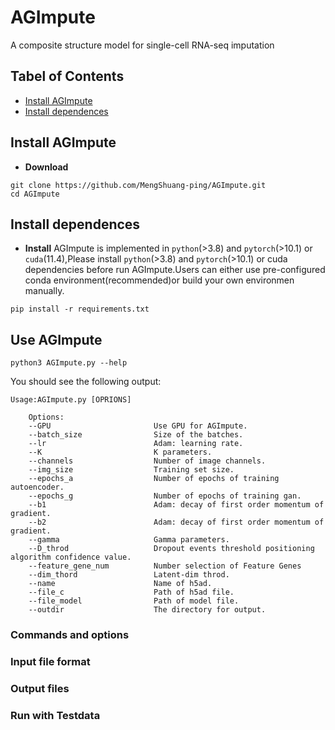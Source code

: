 
# AGImpute
A composite structure model for single-cell RNA-seq imputation
## Tabel of Contents
- [Install AGImpute](#installAGImpute)
- [Install dependences](#installdependences)

## <a name="installAGImpute"></a>Install AGImpute
- **Download** 
```
git clone https://github.com/MengShuang-ping/AGImpute.git
cd AGImpute
```
## <a name="installdependences"></a>Install dependences
- **Install** 
AGImpute is implemented in `python`(>3.8) and `pytorch`(>10.1) or `cuda`(11.4),Please install `python`(>3.8) and `pytorch`(>10.1) or cuda dependencies before run AGImpute.Users can either use pre-configured conda environment(recommended)or build your own environmen manually.
 ```
 pip install -r requirements.txt 
 ```

## Use AGImpute
```
python3 AGImpute.py --help
```
You should see the following output:
```
Usage:AGImpute.py [OPRIONS]

    Options:
    --GPU                       Use GPU for AGImpute.
    --batch_size                Size of the batches.
    --lr                        Adam: learning rate.
    --K                         K parameters.
    --channels                  Number of image channels.
    --img_size                  Training set size.
    --epochs_a                  Number of epochs of training autoencoder.
    --epochs_g                  Number of epochs of training gan.
    --b1                        Adam: decay of first order momentum of gradient.
    --b2                        Adam: decay of first order momentum of gradient.
    --gamma                     Gamma parameters.
    --D_throd                   Dropout events threshold positioning algorithm confidence value.
    --feature_gene_num          Number selection of Feature Genes
    --dim_thord                 Latent-dim throd.
    --name                      Name of h5ad.
    --file_c                    Path of h5ad file.
    --file_model                Path of model file.
    --outdir                    The directory for output.
```

### Commands and options
### Input file format
### Output files
### Run with Testdata
